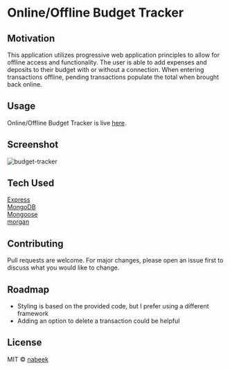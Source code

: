 # Online/Offline Budget Tracker

## Motivation

This application utilizes progressive web application principles to allow for offline access and functionality. The user is able to add expenses and deposits to their budget with or without a connection. When entering transactions offline, pending transactions populate the total when brought back online.

## Usage

Online/Offline Budget Tracker is live [here](#).

## Screenshot

![budget-tracker](https://user-images.githubusercontent.com/4752937/86948433-5a7a0000-c10a-11ea-9f31-53f4a587d28d.gif)

## Tech Used

[Express](https://expressjs.com/)\
[MongoDB](https://www.mongodb.com/)\
[Mongoose](https://mongoosejs.com/docs/)\
[morgan](https://www.npmjs.com/package/morgan)

## Contributing

Pull requests are welcome. For major changes, please open an issue first to discuss what you would like to change.

## Roadmap

- Styling is based on the provided code, but I prefer using a different framework
- Adding an option to delete a transaction could be helpful

## License

MIT © [nabeek](https://github.com/nabeek)